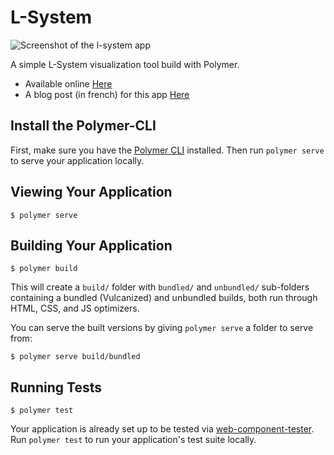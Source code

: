 # L-System


![Screenshot of the l-system app](http://librallu.github.io/images/lsystem-screen2.png)



A simple L-System visualization tool build with Polymer.

* Available online [Here](https://librallu.github.io/polymer-lsystem/)
* A blog post (in french) for this app [Here](http://librallu.github.io/experiment-l-system.html)

## Install the Polymer-CLI

First, make sure you have the [Polymer CLI](https://www.npmjs.com/package/polymer-cli) installed. Then run `polymer serve` to serve your application locally.

## Viewing Your Application

```
$ polymer serve
```

## Building Your Application

```
$ polymer build
```

This will create a `build/` folder with `bundled/` and `unbundled/` sub-folders
containing a bundled (Vulcanized) and unbundled builds, both run through HTML,
CSS, and JS optimizers.

You can serve the built versions by giving `polymer serve` a folder to serve
from:

```
$ polymer serve build/bundled
```

## Running Tests

```
$ polymer test
```

Your application is already set up to be tested via [web-component-tester](https://github.com/Polymer/web-component-tester). Run `polymer test` to run your application's test suite locally.
